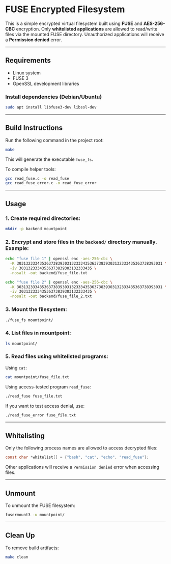 # FUSE Encrypted Filesystem

This is a simple encrypted virtual filesystem built using **FUSE** and **AES-256-CBC** encryption.
Only **whitelisted applications** are allowed to read/write files via the mounted FUSE directory.
Unauthorized applications will receive a **Permission denied** error.

---

## Requirements

* Linux system
* FUSE 3
* OpenSSL development libraries

### Install dependencies (Debian/Ubuntu)

```bash
sudo apt install libfuse3-dev libssl-dev
```

---

## Build Instructions

Run the following command in the project root:

```bash
make
```

This will generate the executable `fuse_fs`.

To compile helper tools:

```bash
gcc read_fuse.c -o read_fuse
gcc read_fuse_error.c -o read_fuse_error
```

---

## Usage

### 1. Create required directories:

```bash
mkdir -p backend mountpoint
```

### 2. Encrypt and store files in the `backend/` directory manually. Example:

```bash
echo "fuse file 1" | openssl enc -aes-256-cbc \
  -K 3031323334353637383930313233343536373839303132333435363738393031 \
  -iv 30313233343536373839303132333435 \
  -nosalt -out backend/fuse_file.txt

echo "fuse file 2" | openssl enc -aes-256-cbc \
  -K 3031323334353637383930313233343536373839303132333435363738393031 \
  -iv 30313233343536373839303132333435 \
  -nosalt -out backend/fuse_file_2.txt
```

### 3. Mount the filesystem:

```bash
./fuse_fs mountpoint/
```

### 4. List files in mountpoint:

```bash
ls mountpoint/
```

### 5. Read files using whitelisted programs:

Using `cat`:

```bash
cat mountpoint/fuse_file.txt
```

Using access-tested program `read_fuse`:

```bash
./read_fuse fuse_file.txt
```

If you want to test access denial, use:

```bash
./read_fuse_error fuse_file.txt
```

---

## Whitelisting

Only the following process names are allowed to access decrypted files:

```c
const char *whitelist[] = {"bash", "cat", "echo", "read_fuse"};
```

Other applications will receive a `Permission denied` error when accessing files.

---

## Unmount

To unmount the FUSE filesystem:

```bash
fusermount3 -u mountpoint/
```

---

## Clean Up

To remove build artifacts:

```bash
make clean
```
